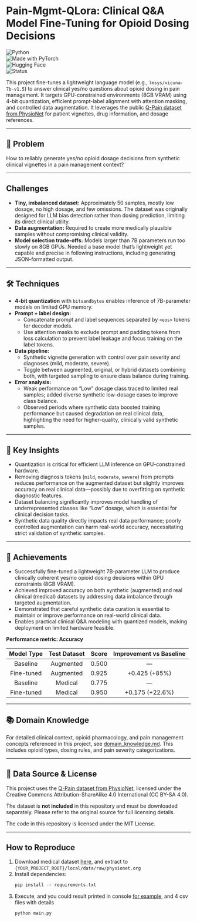 # Pain-Mgmt-QLora: Clinical Q&A Model Fine-Tuning for Opioid Dosing Decisions

![Python](https://img.shields.io/badge/python-3.10-blue)  
![Made with PyTorch](https://img.shields.io/badge/Made%20with-PyTorch-orange?logo=pytorch)  
![Hugging Face](https://img.shields.io/badge/%F0%9F%A4%97-HuggingFace-yellow?logo=huggingface)  
![Status](https://img.shields.io/badge/status-experimental-red)

This project fine-tunes a lightweight language model (e.g., `lmsys/vicuna-7b-v1.5`) to answer clinical yes/no questions about opioid dosing in pain management. It targets GPU-constrained environments (8GB VRAM) using 4-bit quantization, efficient prompt-label alignment with attention masking, and controlled data augmentation. It leverages the public [Q-Pain dataset from PhysioNet](https://physionet.org/content/q-pain/1.0.0/) for patient vignettes, drug information, and dosage references.

---

## 🧪 Problem

How to reliably generate yes/no opioid dosage decisions from synthetic clinical vignettes in a pain management context?

---

## Challenges

- **Tiny, imbalanced dataset:** Approximately 50 samples, mostly low dosage, no high dosage, and few omissions. The dataset was originally designed for LLM bias detection rather than dosing prediction, limiting its direct clinical utility.  
- **Data augmentation:** Required to create more medically plausible samples without compromising clinical validity.  
- **Model selection trade-offs:** Models larger than 7B parameters run too slowly on 8GB GPUs. Needed a base model that’s lightweight yet capable and precise in following instructions, including generating JSON-formatted output.

---

## 🛠️ Techniques

- **4-bit quantization** with `bitsandbytes` enables inference of 7B-parameter models on limited GPU memory.  
- **Prompt + label design:**  
  - Concatenate prompt and label sequences separated by `<eos>` tokens for decoder models.  
  - Use attention masks to exclude prompt and padding tokens from loss calculation to prevent label leakage and focus training on the label tokens.  
- **Data pipeline:**  
  - Synthetic vignette generation with control over pain severity and diagnoses (mild, moderate, severe).  
  - Toggle between augmented, original, or hybrid datasets combining both, with targeted sampling to ensure class balance during training.  
- **Error analysis:**  
  - Weak performance on “Low” dosage class traced to limited real samples; added diverse synthetic low-dosage cases to improve class balance.  
  - Observed periods where synthetic data boosted training performance but caused degradation on real clinical data, highlighting the need for higher-quality, clinically valid synthetic samples.

---

## 🧠 Key Insights

- Quantization is critical for efficient LLM inference on GPU-constrained hardware.  
- Removing diagnosis tokens (`mild`, `moderate`, `severe`) from prompts reduces performance on the augmented dataset but slightly improves accuracy on real clinical data—possibly due to overfitting on synthetic diagnostic features.  
- Dataset balancing significantly improves model handling of underrepresented classes like “Low” dosage, which is essential for clinical decision tasks.  
- Synthetic data quality directly impacts real data performance; poorly controlled augmentation can harm real-world accuracy, necessitating strict validation of synthetic samples.

---

## 🎯 Achievements

- Successfully fine-tuned a lightweight 7B-parameter LLM to produce clinically coherent yes/no opioid dosing decisions within GPU constraints (8GB VRAM).  
- Achieved improved accuracy on both synthetic (augmented) and real clinical (medical) datasets by addressing data imbalance through targeted augmentation.  
- Demonstrated that careful synthetic data curation is essential to maintain or improve performance on real-world clinical data.  
- Enables practical clinical Q&A modeling with quantized models, making deployment on limited hardware feasible.

**Performance metric: Accuracy**

| Model Type | Test Dataset | Score | Improvement vs Baseline |
|:----------:|:------------:|:-----:|:-----------------------:|
| Baseline   | Augmented    | 0.500 | —                       |
| Fine-tuned | Augmented    | 0.925 | +0.425 (+85%)           |
| Baseline   | Medical      | 0.775 | —                       |
| Fine-tuned | Medical      | 0.950 | +0.175 (+22.6%)         |

---

## 📚 Domain Knowledge

For detailed clinical context, opioid pharmacology, and pain management concepts referenced in this project, see [domain_knowledge.md](./domain_knowledge.md). This includes opioid types, dosing rules, and pain severity categorizations.

---

## 📁 Data Source & License

This project uses the [Q-Pain dataset from PhysioNet](https://physionet.org/content/q-pain/1.0.0/), licensed under the Creative Commons Attribution-ShareAlike 4.0 International (CC BY-SA 4.0).

The dataset is **not included** in this repository and must be downloaded separately. Please refer to the original source for full licensing details.

The code in this repository is licensed under the MIT License.

---

## How to Reproduce

1. Download medical dataset [here](https://physionet.org/content/q-pain/1.0.0/), and extract to `{YOUR_PROJECT_ROOT}/local/data/raw/physionet.org`  
2. Install dependencies:  
   ```bash
   pip install -r requirements.txt
   ```
3. Execute, and you could result printed in console [for example](logs/training_run_2025-07-19.log), and 4 csv files with details
   ```base
   python main.py
   ```